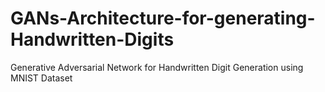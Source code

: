 # GANs-Architecture-for-generating-Handwritten-Digits
Generative Adversarial Network for Handwritten Digit Generation using MNIST Dataset
